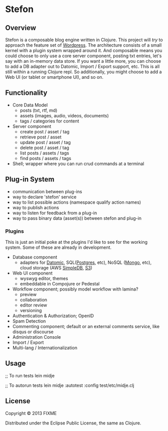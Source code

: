 # Stefon

## Overview

Stefon is a composable blog engine written in Clojure. This project will *try* to approach the feature set of [Wordpress](http://codex.wordpress.org/WordPress_Features). The architecture consists of a small kernel with a plugin system wrapped around it. And composable means you could choose to only use a core server component, posting txt entries, let's say with an in-memory data store. If you want a little more, you can choose to add a DB adapter out to Datomic, Import / Export support, etc. This is all still within a running Clojure repl. So additionally, you might choose to add a Web UI (or tablet or smartphone UI), and so on.



## Functionality

 * Core Data Model
   * posts (txt, rtf, md)
   * assets (images, audio, videos, documents)
   * tags / categories for content
 * Server component
   * create post / asset / tag
   * retrieve post / asset
   * update post / asset / tag
   * delete post / asset / tag
   * list posts / assets / tags
   * find posts / assets / tags
 * Shell; wrapper where you can run crud commands at a terminal

## Plug-in System
   * communication between plug-ins
   * way to declare 'stefon' service
   * way to list possible actions (namespace qualify action names)
   * way to publish actions
   * way to listen for feedback from a plug-in
   * way to pass binary data (asset(s)) between stefon and plug-in

### Plugins

This is just an initial poke at the plugins I'd like to see for the working system. Some of these are already in development.
   * Database component
     * adapters for [Datomic](http://www.datomic.com), SQL([Postgres](http://www.postgresql.org), etc), NoSQL ([Mongo](http://www.mongodb.org), etc), cloud storage (AWS [SimpleDB](http://aws.amazon.com/simpledb), [S3](http://aws.amazon.com/s3))
   * Web UI component
     * wyswyg editor, themes
     * embeddable in Compojure or Pedestal
   * Workflow component; possibly model workflow with lamina?
     * preview
     * collaboration
     * editor review
     * versioning
   * Authentication & Authorization; OpenID
   * Spam Detection
   * Commenting component; default or an external comments service, like disqus or discourse
   * Administration Console
   * Import / Export
   * Multi-lang / Internationalization


## Usage

   ;; To run tests
   lein midje

   ;; To autorun tests
   lein midje :autotest :config test/etc/midje.clj

## License

Copyright © 2013 FIXME

Distributed under the Eclipse Public License, the same as Clojure.

